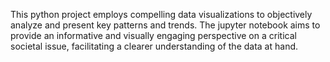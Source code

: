 This python project employs compelling data visualizations to objectively analyze and present key patterns and trends. The jupyter notebook aims to provide an informative and visually engaging perspective on a critical societal issue, facilitating a clearer understanding of the data at hand.
